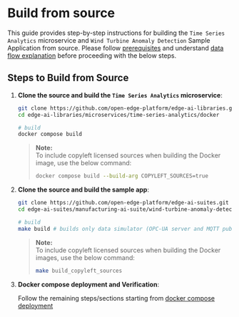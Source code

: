 # Build from source

This guide provides step-by-step instructions for building the `Time Series Analytics`
microservice and `Wind Turbine Anomaly Detection` Sample Application from source.
Please follow [prerequisites](./get-started.md#configure-docker) and understand [data flow explanation](./get-started.md#data-flow-explanation)
before proceeding with the below steps.

## Steps to Build from Source

1. **Clone the source and build the `Time Series Analytics` microservice**:

    ```bash
    git clone https://github.com/open-edge-platform/edge-ai-libraries.git
    cd edge-ai-libraries/microservices/time-series-analytics/docker

    # build
    docker compose build
    ```

    > **Note:**  
    > To include copyleft licensed sources when building the Docker image, use the below command:
    >
    > ```bash
    > docker compose build --build-arg COPYLEFT_SOURCES=true
    > ```

2. **Clone the source and build the sample app**:

    ```bash
    git clone https://github.com/open-edge-platform/edge-ai-suites.git
    cd edge-ai-suites/manufacturing-ai-suite/wind-turbine-anomaly-detection

    # build
    make build # builds only data simulator (OPC-UA server and MQTT publisher) docker images
    ```

    > **Note:**  
    > To include copyleft licensed sources when building the Docker images, use the below command:
    >
    > ```bash
    > make build_copyleft_sources
    > ```

2. **Docker compose deployment and Verification**:
    
    Follow the remaining steps/sections starting from [docker compose deployment](./get-started.md#deploy-with-docker-compose)